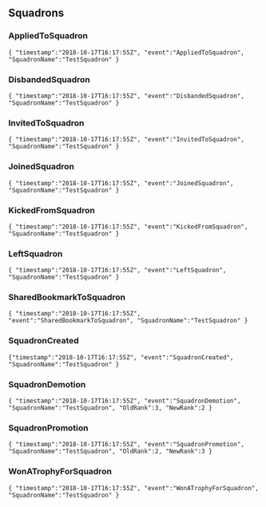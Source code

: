 ## Squadrons

### AppliedToSquadron

```
{ "timestamp":"2018-10-17T16:17:55Z", "event":"AppliedToSquadron", "SquadronName":"TestSquadron" }
```



### DisbandedSquadron

```
{ "timestamp":"2018-10-17T16:17:55Z", "event":"DisbandedSquadron", "SquadronName":"TestSquadron" }
```



### InvitedToSquadron

```
{ "timestamp":"2018-10-17T16:17:55Z", "event":"InvitedToSquadron", "SquadronName":"TestSquadron" }
```



### JoinedSquadron

```
{ "timestamp":"2018-10-17T16:17:55Z", "event":"JoinedSquadron", "SquadronName":"TestSquadron" }
```



### KickedFromSquadron

```
{ "timestamp":"2018-10-17T16:17:55Z", "event":"KickedFromSquadron", "SquadronName":"TestSquadron" }
```



### LeftSquadron

```
{ "timestamp":"2018-10-17T16:17:55Z", "event":"LeftSquadron", "SquadronName":"TestSquadron" }
```



### SharedBookmarkToSquadron

```
{ "timestamp":"2018-10-17T16:17:55Z", "event":"SharedBookmarkToSquadron", "SquadronName":"TestSquadron" }
```



### SquadronCreated

```
{"timestamp":"2018-10-17T16:17:55Z", "event":"SquadronCreated", "SquadronName":"TestSquadron" }
```



### SquadronDemotion

```
{ "timestamp":"2018-10-17T16:17:55Z", "event":"SquadronDemotion", "SquadronName":"TestSquadron", "OldRank":3, "NewRank":2 }
```



### SquadronPromotion

```
{ "timestamp":"2018-10-17T16:17:55Z", "event":"SquadronPromotion", "SquadronName":"TestSquadron", "OldRank":2, "NewRank":3 }
```



### WonATrophyForSquadron

```
{ "timestamp":"2018-10-17T16:17:55Z", "event":"WonATrophyForSquadron", "SquadronName":"TestSquadron" }
```




